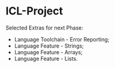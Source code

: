 # ICL-Project

Selected Extras for next Phase:
- Language Toolchain - Error Reporting;
- Language Feature - Strings;
- Language Feature - Arrays;
- Language Feature - Lists.